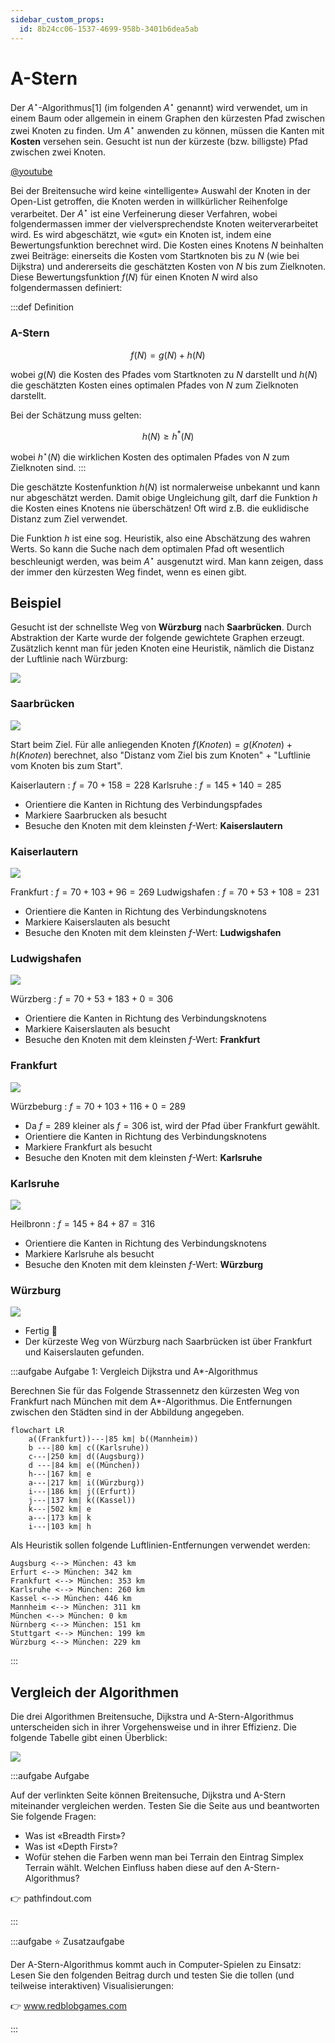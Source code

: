 ```yaml
---
sidebar_custom_props:
  id: 8b24cc06-1537-4699-958b-3401b6dea5ab
---
```


# A-Stern

Der $A^\star$-Algorithmus[1] (im folgenden $A^\star$ genannt) wird verwendet, um in einem Baum oder allgemein in einem Graphen den kürzesten Pfad zwischen zwei Knoten zu finden. Um  $A^\star$ anwenden zu können, müssen die Kanten mit **Kosten** versehen sein. Gesucht ist nun der kürzeste (bzw. billigste) Pfad zwischen zwei Knoten.

[@youtube](https://www.youtube-nocookie.com/embed/A60q6dcoCjw?si=lhZQt6CCow0eK0Zr)

Bei der Breitensuche wird keine «intelligente» Auswahl der Knoten in der Open-List getroffen, die Knoten werden in willkürlicher Reihenfolge verarbeitet. Der  $A^\star$ ist eine Verfeinerung dieser Verfahren, wobei folgendermassen immer der vielversprechendste Knoten weiterverarbeitet wird. Es wird abgeschätzt, wie «gut» ein Knoten ist, indem eine Bewertungsfunktion berechnet wird. Die Kosten eines Knotens $N$ beinhalten zwei Beiträge: einerseits die Kosten vom Startknoten bis zu $N$ (wie bei Dijkstra) und andererseits die geschätzten Kosten von $N$ bis zum Zielknoten. Diese Bewertungsfunktion $f(N)$ für einen Knoten $N$ wird also folgendermassen definiert:

:::def Definition
### A-Stern
$$
f(N) = g(N) + h(N)
$$

wobei $g(N)$ die Kosten des Pfades vom Startknoten zu $N$ darstellt und $h(N)$ die geschätzten Kosten eines optimalen Pfades von $N$ zum Zielknoten darstellt.

Bei der Schätzung muss gelten:

$$
h(N) \geq h^*(N)
$$

wobei $h^\star(N)$ die wirklichen Kosten des optimalen Pfades von $N$ zum Zielknoten sind.
:::

Die geschätzte Kostenfunktion $h(N)$ ist normalerweise unbekannt und kann nur abgeschätzt werden. Damit obige Ungleichung gilt, darf die Funktion $h$ die Kosten eines Knotens nie überschätzen! Oft wird z.B. die euklidische Distanz zum Ziel verwendet.

Die Funktion $h$ ist eine sog. Heuristik, also eine Abschätzung des wahren Werts. So kann die Suche nach dem optimalen Pfad oft wesentlich beschleunigt werden, was beim $A^\star$ ausgenutzt wird. Man kann zeigen, dass der  immer den kürzesten Weg findet, wenn es einen gibt.

## Beispiel
Gesucht ist der schnellste Weg von __Würzburg__ nach __Saarbrücken__. Durch Abstraktion der Karte wurde der folgende gewichtete Graphen erzeugt. Zusätzlich kennt man für jeden Knoten eine Heuristik, nämlich die Distanz der Luftlinie nach Würzburg:

![](./images/00-astar.png)

<Tabs>
<TabItem value="Schritt 1">

### Saarbrücken
![](./images/01-astar.png)

Start beim Ziel. Für alle anliegenden Knoten $f(Knoten) = g(Knoten) + h(Knoten)$ berechnet, also "Distanz vom Ziel bis zum Knoten" + "Luftlinie vom Knoten bis zum Start".

Kaiserlautern
: $f = 70 + 158 = 228$
Karlsruhe
: $f = 145 + 140 = 285$

- Orientiere die Kanten in Richtung des Verbindungspfades
- Markiere Saarbrucken als besucht
- Besuche den Knoten mit dem kleinsten $f$-Wert: __Kaiserslautern__

</TabItem>
<TabItem value="Schritt 2">

### Kaiserlautern
![](./images/02-astar.png)


Frankfurt
: $f = 70 + 103 + 96 = 269$
Ludwigshafen
: $f = 70 + 53 + 108 = 231$

- Orientiere die Kanten in Richtung des Verbindungsknotens
- Markiere Kaiserslauten als besucht
- Besuche den Knoten mit dem kleinsten $f$-Wert: __Ludwigshafen__

</TabItem>
<TabItem value="Schritt 3">

### Ludwigshafen
![](./images/03-astar.png)


Würzberg
: $f = 70 + 53 + 183 + 0 = 306$

- Orientiere die Kanten in Richtung des Verbindungsknotens
- Markiere Kaiserslauten als besucht
- Besuche den Knoten mit dem kleinsten $f$-Wert: __Frankfurt__

</TabItem>
<TabItem value="Schritt 4">

### Frankfurt
![](./images/04-astar.png)

Würzbeburg
: $f = 70 + 103 + 116 + 0 = 289$

- Da $f=289$ kleiner als $f=306$ ist, wird der Pfad über Frankfurt gewählt.
- Orientiere die Kanten in Richtung des Verbindungsknotens
- Markiere Frankfurt als besucht
- Besuche den Knoten mit dem kleinsten $f$-Wert: __Karlsruhe__

</TabItem>
<TabItem value="Schritt 5">

### Karlsruhe
![](./images/05-astar.png)

Heilbronn
: $f = 145 + 84 + 87 = 316$

- Orientiere die Kanten in Richtung des Verbindungsknotens
- Markiere Karlsruhe als besucht
- Besuche den Knoten mit dem kleinsten $f$-Wert: __Würzburg__

</TabItem>
<TabItem value="Schritt 6">

### Würzburg
![](./images/06-astar.png)

- Fertig 🥳
- Der kürzeste Weg von Würzburg nach Saarbrücken ist über Frankfurt und Kaiserslauten gefunden.

</TabItem>

</Tabs>

:::aufgabe Aufgabe 1: Vergleich Dijkstra und A\*-Algorithmus
<Answer type="state" webKey="3d2faa9b-0ce4-4cfe-b573-bce807439c0f" />

Berechnen	Sie	für	das	Folgende Strassennetz	den	kürzesten	Weg	von	Frankfurt	nach München mit dem A\*-Algorithmus. Die	Entfernungen	zwischen	den	Städten	sind	in	der	Abbildung	angegeben.

```mermaid
flowchart LR
    a((Frankfurt))---|85 km| b((Mannheim))
    b ---|80 km| c((Karlsruhe))
    c---|250 km| d((Augsburg))
    d ---|84 km| e((München))
    h---|167 km| e
    a---|217 km| i((Würzburg))
    i---|186 km| j((Erfurt))
    j---|137 km| k((Kassel))
    k---|502 km| e
    a---|173 km| k
    i---|103 km| h
```

Als	Heuristik	sollen	folgende	Luftlinien-Entfernungen	verwendet	werden:
```
Augsburg <--> München: 43 km
Erfurt <--> München: 342 km
Frankfurt <--> München: 353 km
Karlsruhe <--> München: 260 km
Kassel <--> München: 446 km
Mannheim <--> München: 311 km
München <--> München: 0 km
Nürnberg <--> München: 151 km
Stuttgart <--> München: 199 km
Würzburg <--> München: 229 km
```

<Answer type="text" webKey="3570f1df-aed9-4280-a4d9-44238d05e2c1" />

:::

## Vergleich der Algorithmen

Die drei Algorithmen Breitensuche, Dijkstra und A-Stern-Algorithmus unterscheiden sich in ihrer Vorgehensweise und in ihrer Effizienz. Die folgende Tabelle gibt einen Überblick:

![](./images/vergleich.png)

:::aufgabe Aufgabe
<Answer type="state" webKey="ad80e5de-48f8-41a9-a995-cd274f4b88fa" />

Auf der verlinkten Seite können Breitensuche, Dijkstra und A-Stern miteinander vergleichen werden. Testen Sie die Seite aus und beantworten Sie folgende Fragen:

- Was ist «Breadth First»?
- Was ist «Depth First»?
- Wofür stehen die Farben wenn man bei Terrain den Eintrag Simplex Terrain wählt. Welchen Einfluss haben diese auf den A-Stern-Algorithmus?

👉 pathfindout.com

<Answer type="text" webKey="d31de321-739e-47de-9102-076e3ce010f0" />
:::

:::aufgabe ⭐ Zusatzaufgabe
<Answer type="state" webKey="ae5a5f36-ca6b-4fd5-a521-6ffc2a47ad7a" />

Der A-Stern-Algorithmus kommt auch in Computer-Spielen zu Einsatz:
Lesen Sie den folgenden Beitrag durch und testen Sie die tollen (und teilweise interaktiven) Visualisierungen:

👉 www.redblobgames.com

<Answer type="text" webKey="b83ec884-1a4d-4a02-91fe-444d5b981ffb" />

:::
